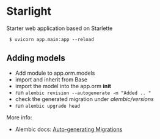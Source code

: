 # Starlight
Starter web application based on Starlette


```
 $ uvicorn app.main:app --reload
```


## Adding models

 * Add module to app.orm.models
 * import and inherit from Base
 * import the model into the app.orm __init__
 * run `alembic revision --autogenerate -m "Added .. "`
 * check the generated migration under _alembic/versions_
 * run `alembic upgrade head`

More info:

 * Alembic docs: [Auto-generating Migrations](https://alembic.sqlalchemy.org/en/latest/autogenerate.html)
